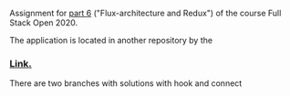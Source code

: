 Assignment for [part 6](https://fullstackopen.com/en/part6/flux_architecture_and_redux#exercises-6-3-6-8)
 ("Flux-architecture and Redux") of the course Full Stack Open 2020.

The application is located in another repository by the
### [Link.](https://github.com/Max-Shevchenko-Web/fullstackopen_homework_part_6)

There are two branches with solutions with hook and connect